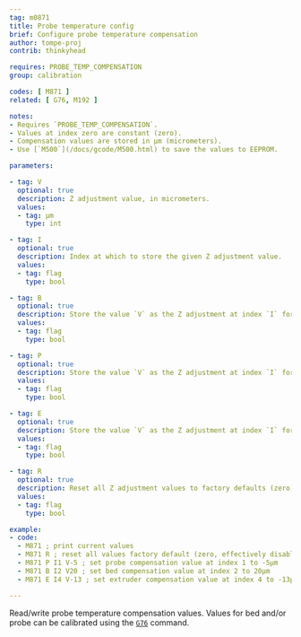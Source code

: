 ```yaml
---
tag: m0871
title: Probe temperature config
brief: Configure probe temperature compensation
author: tompe-proj
contrib: thinkyhead

requires: PROBE_TEMP_COMPENSATION
group: calibration

codes: [ M871 ]
related: [ G76, M192 ]

notes:
- Requires `PROBE_TEMP_COMPENSATION`.
- Values at index zero are constant (zero).
- Compensation values are stored in µm (micrometers).
- Use [`M500`](/docs/gcode/M500.html) to save the values to EEPROM.

parameters:

- tag: V
  optional: true
  description: Z adjustment value, in micrometers.
  values:
  - tag: µm
    type: int

- tag: I
  optional: true
  description: Index at which to store the given Z adjustment value.
  values:
  - tag: flag
    type: bool

- tag: B
  optional: true
  description: Store the value `V` as the Z adjustment at index `I` for the Bed.
  values:
  - tag: flag
    type: bool

- tag: P
  optional: true
  description: Store the value `V` as the Z adjustment at index `I` for the Probe.
  values:
  - tag: flag
    type: bool

- tag: E
  optional: true
  description: Store the value `V` as the Z adjustment at index `I` for the Extruder.
  values:
  - tag: flag
    type: bool

- tag: R
  optional: true
  description: Reset all Z adjustment values to factory defaults (zero).
  values:
  - tag: flag
    type: bool

example:
- code:
  - M871 ; print current values
  - M871 R ; reset all values factory default (zero, effectively disabling compensation)
  - M871 P I1 V-5 ; set probe compensation value at index 1 to -5µm
  - M871 B I2 V20 ; set bed compensation value at index 2 to 20µm
  - M871 E I4 V-13 ; set extruder compensation value at index 4 to -13µm

---
```


Read/write probe temperature compensation values. Values for bed and/or probe can be calibrated using the [`G76`](/docs/gcode/G076.html) command.
